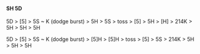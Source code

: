 #### SH 5D

5D > [5] > 5S ~ K (dodge burst) > 5H > 5S > toss > [5] > 5H > [H] > 214K > 5H > 5H > 5H

5D > [5] > 5S ~ K (dodge burst) > [5]H > [5]H > toss > [5] > 5S > 214K > 5H > 5H > 5H
